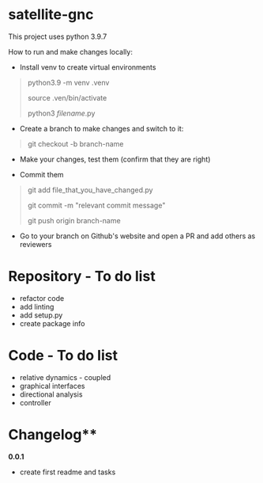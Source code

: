 # satellite-gnc

This project uses python 3.9.7

How to run and make changes locally:

- Install venv to create virtual environments
> python3.9 -m venv .venv
>
> source .ven/bin/activate
>
> python3 <em>filename</em>.py

- Create a branch to make changes and switch to it:
> git checkout -b branch-name

- Make your changes, test them (confirm that they are right)

- Commit them
> git add file_that_you_have_changed.py
>
> git commit -m "relevant commit message"
>
> git push origin branch-name

- Go to your branch on Github's website and open a PR and add others as reviewers

# Repository - To do list

- refactor code
- add linting
- add setup.py
- create package info


# Code - To do list

- relative dynamics - coupled
- graphical interfaces
- directional analysis
- controller


# Changelog**

**0.0.1**
- create first readme and tasks

